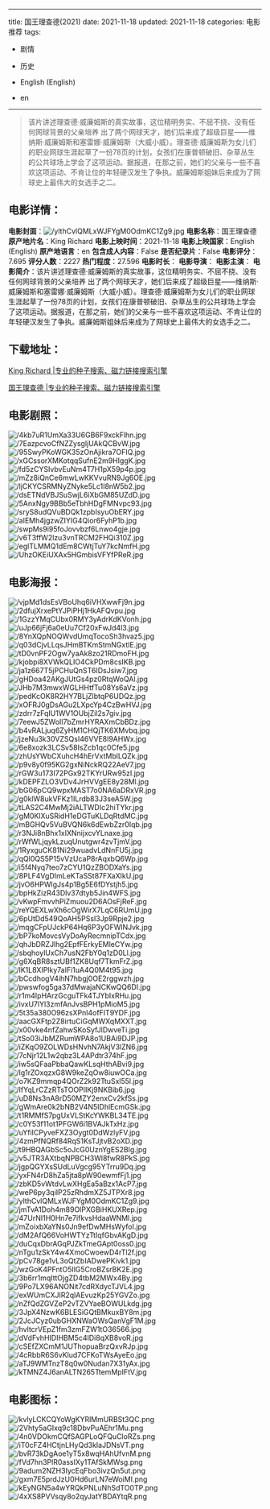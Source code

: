 
---
title: 国王理查德(2021)
date: 2021-11-18
updated: 2021-11-18
categories: 电影推荐
tags:
- 剧情
- 历史

- English (English)
- en
---


> 该片讲述理查德·威廉姆斯的真实故事，这位精明务实、不屈不挠、没有任何网球背景的父亲培养 出了两个网球天才，她们后来成了超级巨星——维纳斯·威廉姆斯和塞雷娜·威廉姆斯（大威小威）。理查德·威廉姆斯为女儿们的职业网球生涯起草了一份78页的计划，女孩们在康普顿破旧、杂草丛生的公共球场上学会了这项运动。据报道，在那之前，她们的父亲与一些不喜欢这项运动、不肯让位的年轻硬汉发生了争执。威廉姆斯姐妹后来成为了网球史上最伟大的女选手之二。

## **电影详情**：

**电影封面**：<img src="https://image.tmdb.org/t/p/w200/ylthCvlQMLxWJFYgM0OdmKC1Zg9.jpg" alt="/ylthCvlQMLxWJFYgM0OdmKC1Zg9.jpg" title="/ylthCvlQMLxWJFYgM0OdmKC1Zg9.jpg">
**电影名称**：国王理查德
**原产地片名**：King Richard
**电影上映时间**：2021-11-18
**电影上映国家**：English (English)
**原产地语言**：en
**包含成人内容**：False
**是否纪录片**：False
**电影评分**：7.695
**评分人数**：2227
**热门程度**：27.596
**电影时长**：
**电影导演**：
**电影主演**：
**电影简介**：该片讲述理查德·威廉姆斯的真实故事，这位精明务实、不屈不挠、没有任何网球背景的父亲培养 出了两个网球天才，她们后来成了超级巨星——维纳斯·威廉姆斯和塞雷娜·威廉姆斯（大威小威）。理查德·威廉姆斯为女儿们的职业网球生涯起草了一份78页的计划，女孩们在康普顿破旧、杂草丛生的公共球场上学会了这项运动。据报道，在那之前，她们的父亲与一些不喜欢这项运动、不肯让位的年轻硬汉发生了争执。威廉姆斯姐妹后来成为了网球史上最伟大的女选手之二。

## **下载地址**：
[King Richard |专业的种子搜索、磁力链接搜索引擎](https://movie.amd794.com:2083/?search=King%20Richard&ordering=&mode=match_phrase&page_size=10&page=1)

[国王理查德 |专业的种子搜索、磁力链接搜索引擎](https://movie.amd794.com:2083/?search=%E5%9B%BD%E7%8E%8B%E7%90%86%E6%9F%A5%E5%BE%B7&ordering=&mode=match_phrase&page_size=10&page=1)
 

## **电影剧照**：
<img src="https://image.tmdb.org/t/p/original/4kb7uR1UmXa33U6GB6F9xckFlhn.jpg" alt="/4kb7uR1UmXa33U6GB6F9xckFlhn.jpg" title="/4kb7uR1UmXa33U6GB6F9xckFlhn.jpg"><img src="https://image.tmdb.org/t/p/original/7EazpcvoCfNZZysgljUAkQCBvW.jpg" alt="/7EazpcvoCfNZZysgljUAkQCBvW.jpg" title="/7EazpcvoCfNZZysgljUAkQCBvW.jpg"><img src="https://image.tmdb.org/t/p/original/95SwyPKoWGK35zOnAjikra7OFIQ.jpg" alt="/95SwyPKoWGK35zOnAjikra7OFIQ.jpg" title="/95SwyPKoWGK35zOnAjikra7OFIQ.jpg"><img src="https://image.tmdb.org/t/p/original/xGCssorXMKotqqSufnE2m9HIggK.jpg" alt="/xGCssorXMKotqqSufnE2m9HIggK.jpg" title="/xGCssorXMKotqqSufnE2m9HIggK.jpg"><img src="https://image.tmdb.org/t/p/original/fd5zCYSIvbvEuNm4T7H1pX59p4p.jpg" alt="/fd5zCYSIvbvEuNm4T7H1pX59p4p.jpg" title="/fd5zCYSIvbvEuNm4T7H1pX59p4p.jpg"><img src="https://image.tmdb.org/t/p/original/mZz8iQnCe6mwLwKKVvuRN9Jg6OE.jpg" alt="/mZz8iQnCe6mwLwKKVvuRN9Jg6OE.jpg" title="/mZz8iQnCe6mwLwKKVvuRN9Jg6OE.jpg"><img src="https://image.tmdb.org/t/p/original/ljCKYCSRMNyZNyke5Lc1I8nW5b2.jpg" alt="/ljCKYCSRMNyZNyke5Lc1I8nW5b2.jpg" title="/ljCKYCSRMNyZNyke5Lc1I8nW5b2.jpg"><img src="https://image.tmdb.org/t/p/original/dsETNdVBJSuSwjL6iXbGM85UZdD.jpg" alt="/dsETNdVBJSuSwjL6iXbGM85UZdD.jpg" title="/dsETNdVBJSuSwjL6iXbGM85UZdD.jpg"><img src="https://image.tmdb.org/t/p/original/5AnxNgy9BBb5eTbhHDgFMNvpc93.jpg" alt="/5AnxNgy9BBb5eTbhHDgFMNvpc93.jpg" title="/5AnxNgy9BBb5eTbhHDgFMNvpc93.jpg"><img src="https://image.tmdb.org/t/p/original/sryS8udQVuBDQk1zpbIsyuObERY.jpg" alt="/sryS8udQVuBDQk1zpbIsyuObERY.jpg" title="/sryS8udQVuBDQk1zpbIsyuObERY.jpg"><img src="https://image.tmdb.org/t/p/original/aIEMh4jgzwZIYIG4Qior6FyhP1b.jpg" alt="/aIEMh4jgzwZIYIG4Qior6FyhP1b.jpg" title="/aIEMh4jgzwZIYIG4Qior6FyhP1b.jpg"><img src="https://image.tmdb.org/t/p/original/swpMs9i95foJovvbzf6Lnwo4gje.jpg" alt="/swpMs9i95foJovvbzf6Lnwo4gje.jpg" title="/swpMs9i95foJovvbzf6Lnwo4gje.jpg"><img src="https://image.tmdb.org/t/p/original/v6T3ffW2lzu3vnTRCM2FHQi310Z.jpg" alt="/v6T3ffW2lzu3vnTRCM2FHQi310Z.jpg" title="/v6T3ffW2lzu3vnTRCM2FHQi310Z.jpg"><img src="https://image.tmdb.org/t/p/original/eglTLMMQ1dEm8CWtjTuY7kcNmfH.jpg" alt="/eglTLMMQ1dEm8CWtjTuY7kcNmfH.jpg" title="/eglTLMMQ1dEm8CWtjTuY7kcNmfH.jpg"><img src="https://image.tmdb.org/t/p/original/UhzOKEiUXAx5HGmbisVFYfPReR.jpg" alt="/UhzOKEiUXAx5HGmbisVFYfPReR.jpg" title="/UhzOKEiUXAx5HGmbisVFYfPReR.jpg">

## **电影海报**：
<img src="https://image.tmdb.org/t/p/original/vjpMd1dsEsVBoUhq6iVHXwwFj9n.jpg" alt="/vjpMd1dsEsVBoUhq6iVHXwwFj9n.jpg" title="/vjpMd1dsEsVBoUhq6iVHXwwFj9n.jpg"><img src="https://image.tmdb.org/t/p/original/2dfujXrxePtYJPiPHj1HkAFQvpu.jpg" alt="/2dfujXrxePtYJPiPHj1HkAFQvpu.jpg" title="/2dfujXrxePtYJPiPHj1HkAFQvpu.jpg"><img src="https://image.tmdb.org/t/p/original/1GzzYMqCUbx0RMY3yAdrKdKVonh.jpg" alt="/1GzzYMqCUbx0RMY3yAdrKdKVonh.jpg" title="/1GzzYMqCUbx0RMY3yAdrKdKVonh.jpg"><img src="https://image.tmdb.org/t/p/original/uJp66jFj6a0eUu7Cf20xFwJd4l3.jpg" alt="/uJp66jFj6a0eUu7Cf20xFwJd4l3.jpg" title="/uJp66jFj6a0eUu7Cf20xFwJd4l3.jpg"><img src="https://image.tmdb.org/t/p/original/8YnXQpNOQWvdUmqTocoSh3hvaz5.jpg" alt="/8YnXQpNOQWvdUmqTocoSh3hvaz5.jpg" title="/8YnXQpNOQWvdUmqTocoSh3hvaz5.jpg"><img src="https://image.tmdb.org/t/p/original/q03dCjvLLqsJHmBTKmStmNGxtlE.jpg" alt="/q03dCjvLLqsJHmBTKmStmNGxtlE.jpg" title="/q03dCjvLLqsJHmBTKmStmNGxtlE.jpg"><img src="https://image.tmdb.org/t/p/original/tD0vnPF2Ogw7yaAk8zo21RDmoFH.jpg" alt="/tD0vnPF2Ogw7yaAk8zo21RDmoFH.jpg" title="/tD0vnPF2Ogw7yaAk8zo21RDmoFH.jpg"><img src="https://image.tmdb.org/t/p/original/kjobpi8XVWkQLIO4CkPDm8csIKB.jpg" alt="/kjobpi8XVWkQLIO4CkPDm8csIKB.jpg" title="/kjobpi8XVWkQLIO4CkPDm8csIKB.jpg"><img src="https://image.tmdb.org/t/p/original/ja1z667T5jPCHuQnST6IDsJsiw7.jpg" alt="/ja1z667T5jPCHuQnST6IDsJsiw7.jpg" title="/ja1z667T5jPCHuQnST6IDsJsiw7.jpg"><img src="https://image.tmdb.org/t/p/original/gHDoa42AKgJUtGs4pz0RtqWoQAl.jpg" alt="/gHDoa42AKgJUtGs4pz0RtqWoQAl.jpg" title="/gHDoa42AKgJUtGs4pz0RtqWoQAl.jpg"><img src="https://image.tmdb.org/t/p/original/JHb7M3mwxWGLHHtfTu08Ys6aVz.jpg" alt="/JHb7M3mwxWGLHHtfTu08Ys6aVz.jpg" title="/JHb7M3mwxWGLHHtfTu08Ys6aVz.jpg"><img src="https://image.tmdb.org/t/p/original/pedKcOK8R2HY7BLjZlbtqP6UDQz.jpg" alt="/pedKcOK8R2HY7BLjZlbtqP6UDQz.jpg" title="/pedKcOK8R2HY7BLjZlbtqP6UDQz.jpg"><img src="https://image.tmdb.org/t/p/original/xOFRJ0gDsAGu2LXpcYp4CzBwHVJ.jpg" alt="/xOFRJ0gDsAGu2LXpcYp4CzBwHVJ.jpg" title="/xOFRJ0gDsAGu2LXpcYp4CzBwHVJ.jpg"><img src="https://image.tmdb.org/t/p/original/zdrr7zFqIU1WV1OUbjZil2s7giv.jpg" alt="/zdrr7zFqIU1WV1OUbjZil2s7giv.jpg" title="/zdrr7zFqIU1WV1OUbjZil2s7giv.jpg"><img src="https://image.tmdb.org/t/p/original/7eewJ5ZWoIl7bZmrHYRAXmCbBDz.jpg" alt="/7eewJ5ZWoIl7bZmrHYRAXmCbBDz.jpg" title="/7eewJ5ZWoIl7bZmrHYRAXmCbBDz.jpg"><img src="https://image.tmdb.org/t/p/original/b4vRALjuq6ZyHM1CHQjTK6XMvbq.jpg" alt="/b4vRALjuq6ZyHM1CHQjTK6XMvbq.jpg" title="/b4vRALjuq6ZyHM1CHQjTK6XMvbq.jpg"><img src="https://image.tmdb.org/t/p/original/jzeNu3k30VZSQsI46VVE8l9AHWx.jpg" alt="/jzeNu3k30VZSQsI46VVE8l9AHWx.jpg" title="/jzeNu3k30VZSQsI46VVE8l9AHWx.jpg"><img src="https://image.tmdb.org/t/p/original/6e8xozk3LCSv58IsZcb1qc0Cfe5.jpg" alt="/6e8xozk3LCSv58IsZcb1qc0Cfe5.jpg" title="/6e8xozk3LCSv58IsZcb1qc0Cfe5.jpg"><img src="https://image.tmdb.org/t/p/original/zhUsYWbCXuhcH4hErVxtMblLQZk.jpg" alt="/zhUsYWbCXuhcH4hErVxtMblLQZk.jpg" title="/zhUsYWbCXuhcH4hErVxtMblLQZk.jpg"><img src="https://image.tmdb.org/t/p/original/p9v8y0f95KG2gxNiNckRQ22AeV7.jpg" alt="/p9v8y0f95KG2gxNiNckRQ22AeV7.jpg" title="/p9v8y0f95KG2gxNiNckRQ22AeV7.jpg"><img src="https://image.tmdb.org/t/p/original/rGW3u173I72PGx92TKYrURw95zI.jpg" alt="/rGW3u173I72PGx92TKYrURw95zI.jpg" title="/rGW3u173I72PGx92TKYrURw95zI.jpg"><img src="https://image.tmdb.org/t/p/original/kDEPFZLO3VDv4JrHVVgEE8y28Ml.jpg" alt="/kDEPFZLO3VDv4JrHVVgEE8y28Ml.jpg" title="/kDEPFZLO3VDv4JrHVVgEE8y28Ml.jpg"><img src="https://image.tmdb.org/t/p/original/bG06pCQ9wpxMAST7o0NA6aDRxVR.jpg" alt="/bG06pCQ9wpxMAST7o0NA6aDRxVR.jpg" title="/bG06pCQ9wpxMAST7o0NA6aDRxVR.jpg"><img src="https://image.tmdb.org/t/p/original/g0klW8ukVFKz1ILrdb83J3seA5W.jpg" alt="/g0klW8ukVFKz1ILrdb83J3seA5W.jpg" title="/g0klW8ukVFKz1ILrdb83J3seA5W.jpg"><img src="https://image.tmdb.org/t/p/original/tLAS2C4MwMj2iALTWDIc2hiTYkr.jpg" alt="/tLAS2C4MwMj2iALTWDIc2hiTYkr.jpg" title="/tLAS2C4MwMj2iALTWDIc2hiTYkr.jpg"><img src="https://image.tmdb.org/t/p/original/gM0KlXuSRidH1eDGTuKLDqRtdMC.jpg" alt="/gM0KlXuSRidH1eDGTuKLDqRtdMC.jpg" title="/gM0KlXuSRidH1eDGTuKLDqRtdMC.jpg"><img src="https://image.tmdb.org/t/p/original/mBGHQv5VuBVQN6k6dEwbZzr0Iqb.jpg" alt="/mBGHQv5VuBVQN6k6dEwbZzr0Iqb.jpg" title="/mBGHQv5VuBVQN6k6dEwbZzr0Iqb.jpg"><img src="https://image.tmdb.org/t/p/original/r3NJi8nBhx1xIXNnijxcvYLnaxe.jpg" alt="/r3NJi8nBhx1xIXNnijxcvYLnaxe.jpg" title="/r3NJi8nBhx1xIXNnijxcvYLnaxe.jpg"><img src="https://image.tmdb.org/t/p/original/rWfWLjqykLzuqUnutgwr4zvTjmV.jpg" alt="/rWfWLjqykLzuqUnutgwr4zvTjmV.jpg" title="/rWfWLjqykLzuqUnutgwr4zvTjmV.jpg"><img src="https://image.tmdb.org/t/p/original/1RyxguCK81Ni29wuadvLdNnFU5j.jpg" alt="/1RyxguCK81Ni29wuadvLdNnFU5j.jpg" title="/1RyxguCK81Ni29wuadvLdNnFU5j.jpg"><img src="https://image.tmdb.org/t/p/original/qQl0QS5P15vVzUcaP8rAqxbQ6Wp.jpg" alt="/qQl0QS5P15vVzUcaP8rAqxbQ6Wp.jpg" title="/qQl0QS5P15vVzUcaP8rAqxbQ6Wp.jpg"><img src="https://image.tmdb.org/t/p/original/i5f4Nyq7teo7zCYU1QzZBODXaYs.jpg" alt="/i5f4Nyq7teo7zCYU1QzZBODXaYs.jpg" title="/i5f4Nyq7teo7zCYU1QzZBODXaYs.jpg"><img src="https://image.tmdb.org/t/p/original/8PLF4VgDImLeKTaSSt87FXaXIkU.jpg" alt="/8PLF4VgDImLeKTaSSt87FXaXIkU.jpg" title="/8PLF4VgDImLeKTaSSt87FXaXIkU.jpg"><img src="https://image.tmdb.org/t/p/original/jvO6HPWlgJs4p1Bg5E6fDYstjh5.jpg" alt="/jvO6HPWlgJs4p1Bg5E6fDYstjh5.jpg" title="/jvO6HPWlgJs4p1Bg5E6fDYstjh5.jpg"><img src="https://image.tmdb.org/t/p/original/bpHkZizR43Dlv37dtyb5Jin4WFS.jpg" alt="/bpHkZizR43Dlv37dtyb5Jin4WFS.jpg" title="/bpHkZizR43Dlv37dtyb5Jin4WFS.jpg"><img src="https://image.tmdb.org/t/p/original/vKwpFmvvhPiZmuou2D6AOsFjReF.jpg" alt="/vKwpFmvvhPiZmuou2D6AOsFjReF.jpg" title="/vKwpFmvvhPiZmuou2D6AOsFjReF.jpg"><img src="https://image.tmdb.org/t/p/original/reYQEXLwXh6cOgWirX7LqC6RUmU.jpg" alt="/reYQEXLwXh6cOgWirX7LqC6RUmU.jpg" title="/reYQEXLwXh6cOgWirX7LqC6RUmU.jpg"><img src="https://image.tmdb.org/t/p/original/6pUtDd549QoAH5PSsI3Jp9Rpje2.jpg" alt="/6pUtDd549QoAH5PSsI3Jp9Rpje2.jpg" title="/6pUtDd549QoAH5PSsI3Jp9Rpje2.jpg"><img src="https://image.tmdb.org/t/p/original/mqgCFpUJckP64Hq6P3yOFWlNJvk.jpg" alt="/mqgCFpUJckP64Hq6P3yOFWlNJvk.jpg" title="/mqgCFpUJckP64Hq6P3yOFWlNJvk.jpg"><img src="https://image.tmdb.org/t/p/original/bP7koMovcsVyDoAyRecmnipTCdx.jpg" alt="/bP7koMovcsVyDoAyRecmnipTCdx.jpg" title="/bP7koMovcsVyDoAyRecmnipTCdx.jpg"><img src="https://image.tmdb.org/t/p/original/qhJbDRZJlhg2EpfFErkyEMleCYw.jpg" alt="/qhJbDRZJlhg2EpfFErkyEMleCYw.jpg" title="/qhJbDRZJlhg2EpfFErkyEMleCYw.jpg"><img src="https://image.tmdb.org/t/p/original/sbqhoylUxCh7usN2FbY0q1zD0Ll.jpg" alt="/sbqhoylUxCh7usN2FbY0q1zD0Ll.jpg" title="/sbqhoylUxCh7usN2FbY0q1zD0Ll.jpg"><img src="https://image.tmdb.org/t/p/original/g6XqBR8sztUBf1ZK8Uqf7TkmFrZ.jpg" alt="/g6XqBR8sztUBf1ZK8Uqf7TkmFrZ.jpg" title="/g6XqBR8sztUBf1ZK8Uqf7TkmFrZ.jpg"><img src="https://image.tmdb.org/t/p/original/lK1L8XIPlky7aIFi1uA4Q0M4t95.jpg" alt="/lK1L8XIPlky7aIFi1uA4Q0M4t95.jpg" title="/lK1L8XIPlky7aIFi1uA4Q0M4t95.jpg"><img src="https://image.tmdb.org/t/p/original/bCcdhogV4ihN7hbgj0OE2rggwzh.jpg" alt="/bCcdhogV4ihN7hbgj0OE2rggwzh.jpg" title="/bCcdhogV4ihN7hbgj0OE2rggwzh.jpg"><img src="https://image.tmdb.org/t/p/original/pwswfog5ga37dMwajaNCKwQQ6DI.jpg" alt="/pwswfog5ga37dMwajaNCKwQQ6DI.jpg" title="/pwswfog5ga37dMwajaNCKwQQ6DI.jpg"><img src="https://image.tmdb.org/t/p/original/r1m4IpHArzGcguTFk4TJYbIxRHu.jpg" alt="/r1m4IpHArzGcguTFk4TJYbIxRHu.jpg" title="/r1m4IpHArzGcguTFk4TJYbIxRHu.jpg"><img src="https://image.tmdb.org/t/p/original/ivxU7lYl3zmfAnJvsBPH1pMioM5.jpg" alt="/ivxU7lYl3zmfAnJvsBPH1pMioM5.jpg" title="/ivxU7lYl3zmfAnJvsBPH1pMioM5.jpg"><img src="https://image.tmdb.org/t/p/original/5t35a380O96zsXPnl4ofFIT9YDF.jpg" alt="/5t35a380O96zsXPnl4ofFIT9YDF.jpg" title="/5t35a380O96zsXPnl4ofFIT9YDF.jpg"><img src="https://image.tmdb.org/t/p/original/aacGXFtp2Z8irtuCiGqMWXqMXXT.jpg" alt="/aacGXFtp2Z8irtuCiGqMWXqMXXT.jpg" title="/aacGXFtp2Z8irtuCiGqMWXqMXXT.jpg"><img src="https://image.tmdb.org/t/p/original/x00vke4nfZahwSKoSyfJlDwveTi.jpg" alt="/x00vke4nfZahwSKoSyfJlDwveTi.jpg" title="/x00vke4nfZahwSKoSyfJlDwveTi.jpg"><img src="https://image.tmdb.org/t/p/original/tSo03iJbMZRumWPA8o1UBAi9DJP.jpg" alt="/tSo03iJbMZRumWPA8o1UBAi9DJP.jpg" title="/tSo03iJbMZRumWPA8o1UBAi9DJP.jpg"><img src="https://image.tmdb.org/t/p/original/iZKqO9ZOLWDsHNvhN7AkjV3lZN6.jpg" alt="/iZKqO9ZOLWDsHNvhN7AkjV3lZN6.jpg" title="/iZKqO9ZOLWDsHNvhN7AkjV3lZN6.jpg"><img src="https://image.tmdb.org/t/p/original/7cNjr12L1w2qbz3L4APdtr374hF.jpg" alt="/7cNjr12L1w2qbz3L4APdtr374hF.jpg" title="/7cNjr12L1w2qbz3L4APdtr374hF.jpg"><img src="https://image.tmdb.org/t/p/original/iw5sQFaaPbbaQawKLsqHthABvi9.jpg" alt="/iw5sQFaaPbbaQawKLsqHthABvi9.jpg" title="/iw5sQFaaPbbaQawKLsqHthABvi9.jpg"><img src="https://image.tmdb.org/t/p/original/lg1rZOxqzxG8W9keZqOw8iuwOCa.jpg" alt="/lg1rZOxqzxG8W9keZqOw8iuwOCa.jpg" title="/lg1rZOxqzxG8W9keZqOw8iuwOCa.jpg"><img src="https://image.tmdb.org/t/p/original/o7KZ9mmqp4QOrZ2k92TtuSxl55l.jpg" alt="/o7KZ9mmqp4QOrZ2k92TtuSxl55l.jpg" title="/o7KZ9mmqp4QOrZ2k92TtuSxl55l.jpg"><img src="https://image.tmdb.org/t/p/original/lfYqLrCZzRTsTOOPIIKj9NKBib6.jpg" alt="/lfYqLrCZzRTsTOOPIIKj9NKBib6.jpg" title="/lfYqLrCZzRTsTOOPIIKj9NKBib6.jpg"><img src="https://image.tmdb.org/t/p/original/uD8Ns3nA8rD50MZY2enxCv2kfSs.jpg" alt="/uD8Ns3nA8rD50MZY2enxCv2kfSs.jpg" title="/uD8Ns3nA8rD50MZY2enxCv2kfSs.jpg"><img src="https://image.tmdb.org/t/p/original/gWmAre0k2bNB2V4N5IDhlEcmGSk.jpg" alt="/gWmAre0k2bNB2V4N5IDhlEcmGSk.jpg" title="/gWmAre0k2bNB2V4N5IDhlEcmGSk.jpg"><img src="https://image.tmdb.org/t/p/original/t1RMMfS7pgUxVLStKcYWKBL34TE.jpg" alt="/t1RMMfS7pgUxVLStKcYWKBL34TE.jpg" title="/t1RMMfS7pgUxVLStKcYWKBL34TE.jpg"><img src="https://image.tmdb.org/t/p/original/c0Y53f11ot1PFGW6i1BVAJkTxHz.jpg" alt="/c0Y53f11ot1PFGW6i1BVAJkTxHz.jpg" title="/c0Y53f11ot1PFGW6i1BVAJkTxHz.jpg"><img src="https://image.tmdb.org/t/p/original/uYfiICPyveFXZ3Oygt0DdWzlyFV.jpg" alt="/uYfiICPyveFXZ3Oygt0DdWzlyFV.jpg" title="/uYfiICPyveFXZ3Oygt0DdWzlyFV.jpg"><img src="https://image.tmdb.org/t/p/original/4zmPfNQRf84RqS1KsTJjtvB2oXD.jpg" alt="/4zmPfNQRf84RqS1KsTJjtvB2oXD.jpg" title="/4zmPfNQRf84RqS1KsTJjtvB2oXD.jpg"><img src="https://image.tmdb.org/t/p/original/t9HBQAGbSc5oJcG0UznYgES2Blg.jpg" alt="/t9HBQAGbSc5oJcG0UznYgES2Blg.jpg" title="/t9HBQAGbSc5oJcG0UznYgES2Blg.jpg"><img src="https://image.tmdb.org/t/p/original/v5JTR3AXtbqNPBCH3Wl8fwR8PkS.jpg" alt="/v5JTR3AXtbqNPBCH3Wl8fwR8PkS.jpg" title="/v5JTR3AXtbqNPBCH3Wl8fwR8PkS.jpg"><img src="https://image.tmdb.org/t/p/original/jgpQGYXsSUdLuVgcg95YTrru9Dq.jpg" alt="/jgpQGYXsSUdLuVgcg95YTrru9Dq.jpg" title="/jgpQGYXsSUdLuVgcg95YTrru9Dq.jpg"><img src="https://image.tmdb.org/t/p/original/yxFN4rD8hZa5jta8pW90ewmfFj1.jpg" alt="/yxFN4rD8hZa5jta8pW90ewmfFj1.jpg" title="/yxFN4rD8hZa5jta8pW90ewmfFj1.jpg"><img src="https://image.tmdb.org/t/p/original/zbKD5vWtdvLwXHgEa5aBzx1AcP7.jpg" alt="/zbKD5vWtdvLwXHgEa5aBzx1AcP7.jpg" title="/zbKD5vWtdvLwXHgEa5aBzx1AcP7.jpg"><img src="https://image.tmdb.org/t/p/original/weP6py3qiIP25zRhdmXZ5JTPXr8.jpg" alt="/weP6py3qiIP25zRhdmXZ5JTPXr8.jpg" title="/weP6py3qiIP25zRhdmXZ5JTPXr8.jpg"><img src="https://image.tmdb.org/t/p/original/ylthCvlQMLxWJFYgM0OdmKC1Zg9.jpg" alt="/ylthCvlQMLxWJFYgM0OdmKC1Zg9.jpg" title="/ylthCvlQMLxWJFYgM0OdmKC1Zg9.jpg"><img src="https://image.tmdb.org/t/p/original/jmTvA1Doh4m89OlPXGBiHKUXRep.jpg" alt="/jmTvA1Doh4m89OlPXGBiHKUXRep.jpg" title="/jmTvA1Doh4m89OlPXGBiHKUXRep.jpg"><img src="https://image.tmdb.org/t/p/original/47UrNI1H0Hn7e7ifkvsHdaaWNMl.jpg" alt="/47UrNI1H0Hn7e7ifkvsHdaaWNMl.jpg" title="/47UrNI1H0Hn7e7ifkvsHdaaWNMl.jpg"><img src="https://image.tmdb.org/t/p/original/mZoixbXaYNs0Jn9efDwMHsWyfoI.jpg" alt="/mZoixbXaYNs0Jn9efDwMHsWyfoI.jpg" title="/mZoixbXaYNs0Jn9efDwMHsWyfoI.jpg"><img src="https://image.tmdb.org/t/p/original/dM2AfQ66VoHWTYzTtIqfGbvAKgD.jpg" alt="/dM2AfQ66VoHWTYzTtIqfGbvAKgD.jpg" title="/dM2AfQ66VoHWTYzTtIqfGbvAKgD.jpg"><img src="https://image.tmdb.org/t/p/original/duCqxDbrAGqPJZkTmeGApt0oss0.jpg" alt="/duCqxDbrAGqPJZkTmeGApt0oss0.jpg" title="/duCqxDbrAGqPJZkTmeGApt0oss0.jpg"><img src="https://image.tmdb.org/t/p/original/nTgu1zSkY4w4XmoCwoewD4rTl2f.jpg" alt="/nTgu1zSkY4w4XmoCwoewD4rTl2f.jpg" title="/nTgu1zSkY4w4XmoCwoewD4rTl2f.jpg"><img src="https://image.tmdb.org/t/p/original/pCv78ge1vL3oQtZbIADwePKivk1.jpg" alt="/pCv78ge1vL3oQtZbIADwePKivk1.jpg" title="/pCv78ge1vL3oQtZbIADwePKivk1.jpg"><img src="https://image.tmdb.org/t/p/original/wzGoK4PFntO5IlG5CroBZsrBK2E.jpg" alt="/wzGoK4PFntO5IlG5CroBZsrBK2E.jpg" title="/wzGoK4PFntO5IlG5CroBZsrBK2E.jpg"><img src="https://image.tmdb.org/t/p/original/3b6rr1mqIttOjgZD4tbM2MWx4By.jpg" alt="/3b6rr1mqIttOjgZD4tbM2MWx4By.jpg" title="/3b6rr1mqIttOjgZD4tbM2MWx4By.jpg"><img src="https://image.tmdb.org/t/p/original/9Po7LX96ANONit7cdRXdycTJVL4.jpg" alt="/9Po7LX96ANONit7cdRXdycTJVL4.jpg" title="/9Po7LX96ANONit7cdRXdycTJVL4.jpg"><img src="https://image.tmdb.org/t/p/original/exWUmCXJIR2qlAEvuzKp25YGVZo.jpg" alt="/exWUmCXJIR2qlAEvuzKp25YGVZo.jpg" title="/exWUmCXJIR2qlAEvuzKp25YGVZo.jpg"><img src="https://image.tmdb.org/t/p/original/nZfQdZGVZeP2vTZVYaeBOWULkdg.jpg" alt="/nZfQdZGVZeP2vTZVYaeBOWULkdg.jpg" title="/nZfQdZGVZeP2vTZVYaeBOWULkdg.jpg"><img src="https://image.tmdb.org/t/p/original/3JpX4NzwK6BLESiGQtBMkuxBY8m.jpg" alt="/3JpX4NzwK6BLESiGQtBMkuxBY8m.jpg" title="/3JpX4NzwK6BLESiGQtBMkuxBY8m.jpg"><img src="https://image.tmdb.org/t/p/original/2JcJCyz0ubGHXNWaOWsQanVgF1M.jpg" alt="/2JcJCyz0ubGHXNWaOWsQanVgF1M.jpg" title="/2JcJCyz0ubGHXNWaOWsQanVgF1M.jpg"><img src="https://image.tmdb.org/t/p/original/hvltcrVEpZ1fm3zmFZW1tO36566.jpg" alt="/hvltcrVEpZ1fm3zmFZW1tO36566.jpg" title="/hvltcrVEpZ1fm3zmFZW1tO36566.jpg"><img src="https://image.tmdb.org/t/p/original/dVdFvhHIDIHBM5c4IDi8qXB8voR.jpg" alt="/dVdFvhHIDIHBM5c4IDi8qXB8voR.jpg" title="/dVdFvhHIDIHBM5c4IDi8qXB8voR.jpg"><img src="https://image.tmdb.org/t/p/original/cSEfZXCmM1JUThopuaBrzQxvRJp.jpg" alt="/cSEfZXCmM1JUThopuaBrzQxvRJp.jpg" title="/cSEfZXCmM1JUThopuaBrzQxvRJp.jpg"><img src="https://image.tmdb.org/t/p/original/4cRbbR6S6vKlud7CFKoTWsAyeEo.jpg" alt="/4cRbbR6S6vKlud7CFKoTWsAyeEo.jpg" title="/4cRbbR6S6vKlud7CFKoTWsAyeEo.jpg"><img src="https://image.tmdb.org/t/p/original/aTJ9WMTnzT8q0w0Nudan7X31yAx.jpg" alt="/aTJ9WMTnzT8q0w0Nudan7X31yAx.jpg" title="/aTJ9WMTnzT8q0w0Nudan7X31yAx.jpg"><img src="https://image.tmdb.org/t/p/original/kTMNZ4J6anALTN265TtemMpIFtV.jpg" alt="/kTMNZ4J6anALTN265TtemMpIFtV.jpg" title="/kTMNZ4J6anALTN265TtemMpIFtV.jpg">

## **电影图标**：
<img src="https://image.tmdb.org/t/p/original/kvlyLCKCQYoWgKYRlMmURBSt3QC.png" alt="/kvlyLCKCQYoWgKYRlMmURBSt3QC.png" title="/kvlyLCKCQYoWgKYRlMmURBSt3QC.png"><img src="https://image.tmdb.org/t/p/original/2Vhty5aGIxq9c18DbvPuAEhr1Mu.png" alt="/2Vhty5aGIxq9c18DbvPuAEhr1Mu.png" title="/2Vhty5aGIxq9c18DbvPuAEhr1Mu.png"><img src="https://image.tmdb.org/t/p/original/4n0VDOkmCQfSAGPLoQFQuCloRZs.png" alt="/4n0VDOkmCQfSAGPLoQFQuCloRZs.png" title="/4n0VDOkmCQfSAGPLoQFQuCloRZs.png"><img src="https://image.tmdb.org/t/p/original/iT0cFZ4HCtjnLHyQd3kIaJDNsVT.png" alt="/iT0cFZ4HCtjnLHyQd3kIaJDNsVT.png" title="/iT0cFZ4HCtjnLHyQd3kIaJDNsVT.png"><img src="https://image.tmdb.org/t/p/original/bvR73kDgAoe1yT5x8wqHAhUfvnM.png" alt="/bvR73kDgAoe1yT5x8wqHAhUfvnM.png" title="/bvR73kDgAoe1yT5x8wqHAhUfvnM.png"><img src="https://image.tmdb.org/t/p/original/fVd7hn3PlR0assIXy1TAfSkMWsg.png" alt="/fVd7hn3PlR0assIXy1TAfSkMWsg.png" title="/fVd7hn3PlR0assIXy1TAfSkMWsg.png"><img src="https://image.tmdb.org/t/p/original/9adum2NZH3IycEqFbo3ivzQn5ut.png" alt="/9adum2NZH3IycEqFbo3ivzQn5ut.png" title="/9adum2NZH3IycEqFbo3ivzQn5ut.png"><img src="https://image.tmdb.org/t/p/original/gxm7E5prdJzU0Hd6urLN7eWoiMI.png" alt="/gxm7E5prdJzU0Hd6urLN7eWoiMI.png" title="/gxm7E5prdJzU0Hd6urLN7eWoiMI.png"><img src="https://image.tmdb.org/t/p/original/kEyNGN5a4wYRQkPNLuNhSdTO0TP.png" alt="/kEyNGN5a4wYRQkPNLuNhSdTO0TP.png" title="/kEyNGN5a4wYRQkPNLuNhSdTO0TP.png"><img src="https://image.tmdb.org/t/p/original/4xXS8PVVsqy8o2qyJatYBDAYtqR.png" alt="/4xXS8PVVsqy8o2qyJatYBDAYtqR.png" title="/4xXS8PVVsqy8o2qyJatYBDAYtqR.png">

